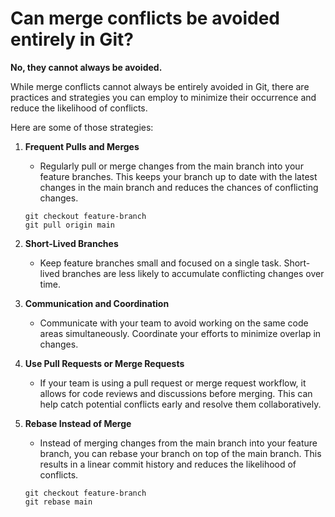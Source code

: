 # Can merge conflicts be avoided entirely in Git?

**No, they cannot always be avoided.**

While merge conflicts cannot always be entirely avoided in Git, there are practices and strategies you can employ to minimize their occurrence and reduce the likelihood of conflicts. 

Here are some of those strategies:

1. **Frequent Pulls and Merges**
    - Regularly pull or merge changes from the main branch into your feature branches. This keeps your branch up to date with the latest changes in the main branch and reduces the chances of conflicting changes.
    ```shell
    git checkout feature-branch
    git pull origin main
    ```
2. **Short-Lived Branches**
    - Keep feature branches small and focused on a single task. Short-lived branches are less likely to accumulate conflicting changes over time.

3. **Communication and Coordination**
    - Communicate with your team to avoid working on the same code areas simultaneously. Coordinate your efforts to minimize overlap in changes.

4. **Use Pull Requests or Merge Requests**
    - If your team is using a pull request or merge request workflow, it allows for code reviews and discussions before merging. This can help catch potential conflicts early and resolve them collaboratively.

5. **Rebase Instead of Merge**
    - Instead of merging changes from the main branch into your feature branch, you can rebase your branch on top of the main branch. This results in a linear commit history and reduces the likelihood of conflicts.
    
    ```shell
    git checkout feature-branch
    git rebase main
    ```
   
